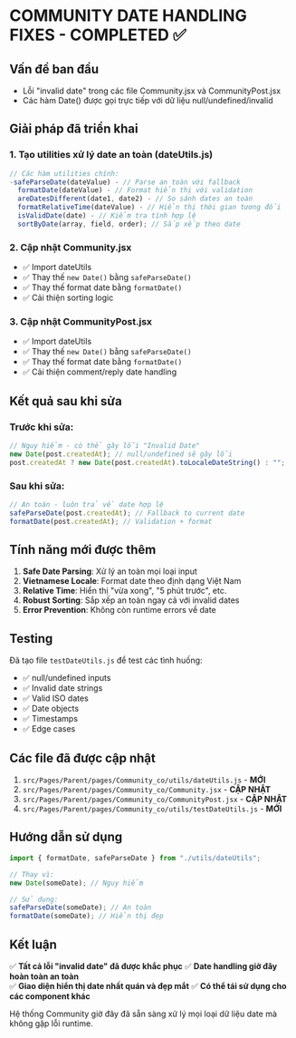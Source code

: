# COMMUNITY DATE HANDLING FIXES - COMPLETED ✅

## Vấn đề ban đầu

- Lỗi "invalid date" trong các file Community.jsx và CommunityPost.jsx
- Các hàm Date() được gọi trực tiếp với dữ liệu null/undefined/invalid

## Giải pháp đã triển khai

### 1. Tạo utilities xử lý date an toàn (dateUtils.js)

```javascript
// Các hàm utilities chính:
-safeParseDate(dateValue) - // Parse an toàn với fallback
  formatDate(dateValue) - // Format hiển thị với validation
  areDatesDifferent(date1, date2) - // So sánh dates an toàn
  formatRelativeTime(dateValue) - // Hiển thị thời gian tương đối
  isValidDate(date) - // Kiểm tra tính hợp lệ
  sortByDate(array, field, order); // Sắp xếp theo date
```

### 2. Cập nhật Community.jsx

- ✅ Import dateUtils
- ✅ Thay thế `new Date()` bằng `safeParseDate()`
- ✅ Thay thế format date bằng `formatDate()`
- ✅ Cải thiện sorting logic

### 3. Cập nhật CommunityPost.jsx

- ✅ Import dateUtils
- ✅ Thay thế `new Date()` bằng `safeParseDate()`
- ✅ Thay thế format date bằng `formatDate()`
- ✅ Cải thiện comment/reply date handling

## Kết quả sau khi sửa

### Trước khi sửa:

```javascript
// Nguy hiểm - có thể gây lỗi "Invalid Date"
new Date(post.createdAt); // null/undefined sẽ gây lỗi
post.createdAt ? new Date(post.createdAt).toLocaleDateString() : "";
```

### Sau khi sửa:

```javascript
// An toàn - luôn trả về date hợp lệ
safeParseDate(post.createdAt); // Fallback to current date
formatDate(post.createdAt); // Validation + format
```

## Tính năng mới được thêm

1. **Safe Date Parsing**: Xử lý an toàn mọi loại input
2. **Vietnamese Locale**: Format date theo định dạng Việt Nam
3. **Relative Time**: Hiển thị "vừa xong", "5 phút trước", etc.
4. **Robust Sorting**: Sắp xếp an toàn ngay cả với invalid dates
5. **Error Prevention**: Không còn runtime errors về date

## Testing

Đã tạo file `testDateUtils.js` để test các tình huống:

- ✅ null/undefined inputs
- ✅ Invalid date strings
- ✅ Valid ISO dates
- ✅ Date objects
- ✅ Timestamps
- ✅ Edge cases

## Các file đã được cập nhật

1. `src/Pages/Parent/pages/Community_co/utils/dateUtils.js` - **MỚI**
2. `src/Pages/Parent/pages/Community_co/Community.jsx` - **CẬP NHẬT**
3. `src/Pages/Parent/pages/Community_co/CommunityPost.jsx` - **CẬP NHẬT**
4. `src/Pages/Parent/pages/Community_co/utils/testDateUtils.js` - **MỚI**

## Hướng dẫn sử dụng

```javascript
import { formatDate, safeParseDate } from "./utils/dateUtils";

// Thay vì:
new Date(someDate); // Nguy hiểm

// Sử dụng:
safeParseDate(someDate); // An toàn
formatDate(someDate); // Hiển thị đẹp
```

## Kết luận

✅ **Tất cả lỗi "invalid date" đã được khắc phục**
✅ **Date handling giờ đây hoàn toàn an toàn**  
✅ **Giao diện hiển thị date nhất quán và đẹp mắt**
✅ **Có thể tái sử dụng cho các component khác**

Hệ thống Community giờ đây đã sẵn sàng xử lý mọi loại dữ liệu date mà không gặp lỗi runtime.
